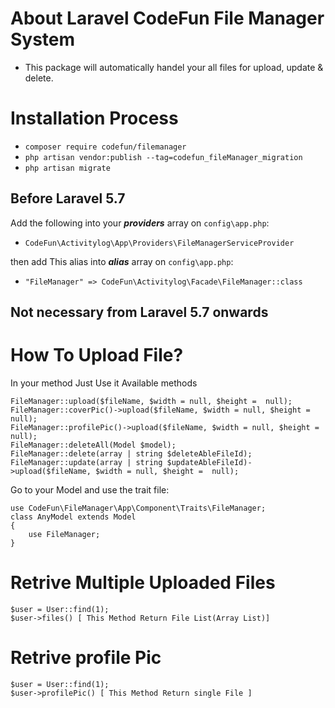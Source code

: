 # About Laravel CodeFun File Manager System

* This package will automatically handel your all files for upload, update & delete.

# Installation Process

* ```composer require codefun/filemanager```
* ```php artisan vendor:publish --tag=codefun_fileManager_migration```
* ```php artisan migrate``` 

## Before Laravel 5.7 

Add the following into your _**providers**_ array on ```config\app.php```:

* ```CodeFun\Activitylog\App\Providers\FileManagerServiceProvider```

then add This alias into _**alias**_ array on ```config\app.php```:

* ```"FileManager" => CodeFun\Activitylog\Facade\FileManager::class```

## Not necessary from Laravel 5.7 onwards


# How To Upload File?
In your method Just Use it 
Available methods
```
FileManager::upload($fileName, $width = null, $height =  null);
FileManager::coverPic()->upload($fileName, $width = null, $height =  null);
FileManager::profilePic()->upload($fileName, $width = null, $height =  null);
FileManager::deleteAll(Model $model);
FileManager::delete(array | string $deleteAbleFileId);
FileManager::update(array | string $updateAbleFileId)->upload($fileName, $width = null, $height =  null);
```

Go to your Model and use the trait file: 
```
use CodeFun\FileManager\App\Component\Traits\FileManager;
class AnyModel extends Model
{
    use FileManager;
}
```
# Retrive Multiple Uploaded Files

``` 
$user = User::find(1);
$user->files() [ This Method Return File List(Array List)]

```
# Retrive profile Pic
``` 
$user = User::find(1);
$user->profilePic() [ This Method Return single File ]

```
